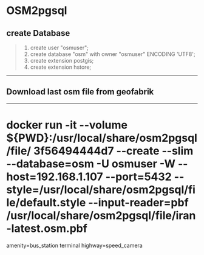 # OSM2pgsql
## create Database
> 1. create user "osmuser"; 
> 2. create database "osm" with owner "osmuser"   ENCODING 'UTF8'; 
> 3. create extension postgis; 
> 4. create extension hstore;

---
## Download last osm file from geofabrik

---

#  docker run -it   --volume ${PWD}:/usr/local/share/osm2pgsql/file/ 3f56494444d7 --create --slim  --database=osm -U osmuser -W  --host=192.168.1.107 --port=5432 --style=/usr/local/share/osm2pgsql/file/default.style --input-reader=pbf /usr/local/share/osm2pgsql/file/iran-latest.osm.pbf 


amenity=bus_station  terminal
highway=speed_camera